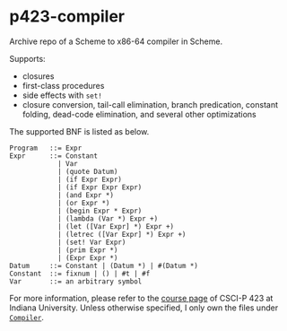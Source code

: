 # p423-compiler

Archive repo of a Scheme to x86-64 compiler in Scheme.

Supports:
- closures
- first-class procedures
- side effects with `set!`
- closure conversion, tail-call elimination, branch predication, constant folding, dead-code elimination, and several other optimizations

The supported BNF is listed as below.
```
Program   ::= Expr
Expr      ::= Constant
            | Var
            | (quote Datum)
            | (if Expr Expr)
            | (if Expr Expr Expr)
            | (and Expr *)
            | (or Expr *)
            | (begin Expr * Expr)
            | (lambda (Var *) Expr +)
            | (let ([Var Expr] *) Expr +)
            | (letrec ([Var Expr] *) Expr +)
            | (set! Var Expr)
            | (prim Expr *)
            | (Expr Expr *)
Datum     ::= Constant | (Datum *) | #(Datum *)
Constant  ::= fixnum | () | #t | #f
Var       ::= an arbitrary symbol
```

For more information, please refer to the [course page](http://homes.soic.indiana.edu/classes/spring2015/csci/p423-rrnewton/) of CSCI-P 423 at Indiana University. Unless otherwise specified, I only own the files under [`Compiler`](https://github.com/keyanzhang/p423-compiler/tree/master/Compiler).

